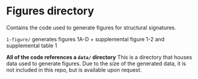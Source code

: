 # Figures directory 

Contains the code used to generate figures for structural signatures. 

`1-figure/` generates figures 1A-D + supplemental figure 1-2 and supplemental table 1 

**All of the code references a `data/` directory** This is a directory that houses data used to generate figures. Due to the size of the generated data, it is not included in this repo, but is available upon request. 
